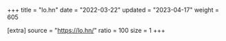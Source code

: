 +++
title = "lo.hn"
date = "2022-03-22"
updated = "2023-04-17"
weight = 605

[extra]
source = "https://lo.hn/"
ratio = 100
size = 1
+++
